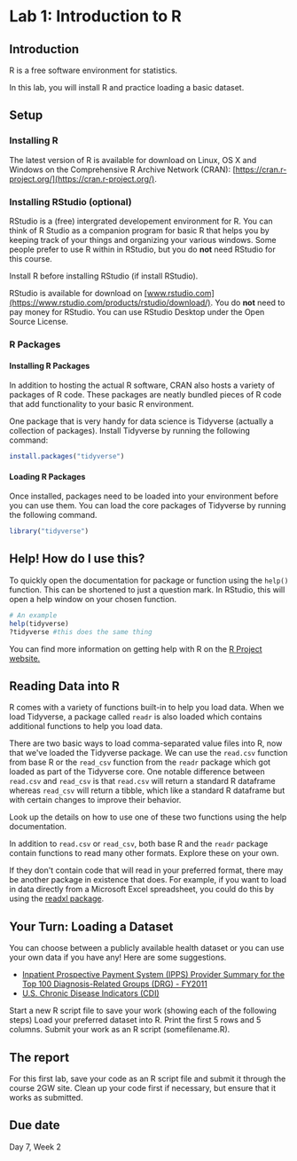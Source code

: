 # Lab 1: Introduction to R

## Introduction

R is a free software environment for statistics. 

In this lab, you will install R and practice loading a basic dataset.

## Setup

### Installing R

The latest version of R is available for download on Linux, OS X and Windows on the Comprehensive R Archive Network (CRAN): [https://cran.r-project.org/](https://cran.r-project.org/).

### Installing RStudio (optional)

RStudio is a (free) intergrated developement environment for R. You can think of R Studio as a companion program for basic R that helps you by keeping track of your things and organizing your various windows. Some people prefer to use R within in RStudio, but you do **not** need RStudio for this course.

Install R before installing RStudio (if install RStudio).

RStudio is available for download on [www.rstudio.com](https://www.rstudio.com/products/rstudio/download/). You do **not** need to pay money for RStudio. You can use RStudio Desktop under the Open Source License.

### R Packages

#### Installing R Packages

In addition to hosting the actual R software, CRAN also hosts a variety of packages of R code. These packages are neatly bundled pieces of R code that add functionality to your basic R environment.

One package that is very handy for data science is Tidyverse (actually a collection of packages). Install Tidyverse by running the following command:

```r
install.packages("tidyverse")
```

#### Loading R Packages

Once installed, packages need to be loaded into your environment before you can use them. You can load the core packages of Tidyverse by running the following command.

```r
library("tidyverse")
```

## Help! How do I use this?

To quickly open the documentation for package or function using the `help()` function. This can be shortened to just a question mark. In RStudio, this will open a help window on your chosen function.

```r
# An example
help(tidyverse)
?tidyverse #this does the same thing
```

You can find more information on getting help with R on the [R Project website.](https://www.r-project.org/help.html)


## Reading Data into R

R comes with a variety of functions built-in to help you load data. When we load Tidyverse, a package called `readr` is also loaded which contains additional functions to help you load data.

There are two basic ways to load comma-separated value files into R, now that we've loaded the Tidyverse package. We can use the `read.csv` function from base R or the `read_csv` function from the `readr` package which got loaded as part of the Tidyverse core. One notable difference between `read.csv` and `read_csv` is that `read.csv` will return a standard R dataframe whereas `read_csv` will return a tibble, which like a standard R dataframe but with certain changes to improve their behavior. 

Look up the details on how to use one of these two functions using the help documentation.

In addition to `read.csv` or `read_csv`, both base R and the `readr` package contain functions to read many other formats. Explore these on your own.

If they don't contain code that will read in your preferred format, there may be another package in existence that does. For example, if you want to load in data directly from a Microsoft Excel spreadsheet, you could do this by using the [readxl package](http://readxl.tidyverse.org/).

## Your Turn: Loading a Dataset

You can choose between a publicly available health dataset or you can use your own data if you have any! Here are some suggestions.

* [Inpatient Prospective Payment System (IPPS) Provider Summary for the Top 100 Diagnosis-Related Groups (DRG) - FY2011](https://data.cms.gov/Medicare-Inpatient/Inpatient-Prospective-Payment-System-IPPS-Provider/97k6-zzx3)
* [U.S. Chronic Disease Indicators (CDI)](https://catalog.data.gov/dataset/u-s-chronic-disease-indicators-cdi-e50c9)

Start a new R script file to save your work (showing each of the following steps)
Load your preferred dataset into R. Print the first 5 rows and 5 columns. Submit your work as an R script (somefilename.R).

## The report

For this first lab, save your code as an R script file and submit it through the course 2GW site. Clean up your code first if necessary, but ensure that it works as submitted.

## Due date

Day 7, Week 2
